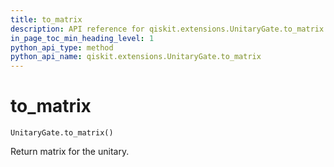 ```yaml
---
title: to_matrix
description: API reference for qiskit.extensions.UnitaryGate.to_matrix
in_page_toc_min_heading_level: 1
python_api_type: method
python_api_name: qiskit.extensions.UnitaryGate.to_matrix
---
```


# to\_matrix

<span id="qiskit.extensions.UnitaryGate.to_matrix" />

`UnitaryGate.to_matrix()`

Return matrix for the unitary.

